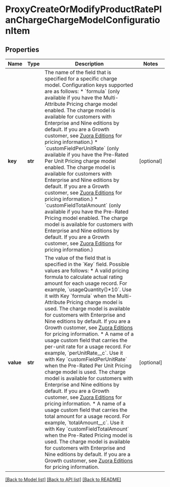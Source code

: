 # ProxyCreateOrModifyProductRatePlanChargeChargeModelConfigurationItem

## Properties
Name | Type | Description | Notes
------------ | ------------- | ------------- | -------------
**key** | **str** | The name of the field that is specified for a specific charge model.  Configuration keys supported are as follows:  * &#x60;formula&#x60; (only available if you have the Multi-Attribute Pricing charge model enabled. The charge model is available for customers with Enterprise and Nine editions by default. If you are a Growth customer, see [Zuora Editions](https://knowledgecenter.zuora.com/BB_Introducing_Z_Business/C_Zuora_Editions) for pricing information.) * &#x60;customFieldPerUnitRate&#x60; (only available if you have the Pre-Rated Per Unit Pricing charge model enabled. The charge model is available for customers with Enterprise and Nine editions by default. If you are a Growth customer, see [Zuora Editions](https://knowledgecenter.zuora.com/BB_Introducing_Z_Business/C_Zuora_Editions) for pricing information.) * &#x60;customFieldTotalAmount&#x60; (only available if you have the Pre-Rated Pricing model enabled. The charge model is available for customers with Enterprise and Nine editions by default. If you are a Growth customer, see [Zuora Editions](https://knowledgecenter.zuora.com/BB_Introducing_Z_Business/C_Zuora_Editions) for pricing information.)  | [optional] 
**value** | **str** | The value of the field that is specified in the &#x60;Key&#x60; field.  Possible values are follows:  * A valid pricing formula to calculate actual rating amount for each usage record. For example, &#x60;usageQuantity()*10&#x60;. Use it with Key &#x60;formula&#x60; when the Multi-Attribute Pricing charge model is used. The charge model is available for customers with Enterprise and Nine editions by default. If you are a Growth customer, see [Zuora Editions](https://knowledgecenter.zuora.com/BB_Introducing_Z_Business/C_Zuora_Editions) for pricing information. * A name of a usage custom field that carries the per-unit rate for a usage record. For example, &#x60;perUnitRate__c&#x60;. Use it with Key &#x60;customFieldPerUnitRate&#x60; when the Pre-Rated Per Unit Pricing charge model is used. The charge model is available for customers with Enterprise and Nine editions by default. If you are a Growth customer, see [Zuora Editions](https://knowledgecenter.zuora.com/BB_Introducing_Z_Business/C_Zuora_Editions) for pricing information. * A name of a usage custom field that carries the total amount for a usage record. For example, &#x60;totalAmount__c&#x60;. Use it with Key &#x60;customFieldTotalAmount&#x60; when the Pre-Rated Pricing model is used. The charge model is available for customers with Enterprise and Nine editions by default. If you are a Growth customer, see [Zuora Editions](https://knowledgecenter.zuora.com/BB_Introducing_Z_Business/C_Zuora_Editions) for pricing information.  | [optional] 

[[Back to Model list]](../README.md#documentation-for-models) [[Back to API list]](../README.md#documentation-for-api-endpoints) [[Back to README]](../README.md)


